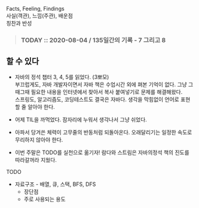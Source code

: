 Facts, Feeling, Findings  
사실(객관), 느낌(주관), 배운점  
칭찬과 반성

> ### TODAY :: 2020-08-04 / 135일간의 기록 - 7 그리고 8

## 할 수 있다

* 자바의 정석 챕터 3, 4, 5를 읽었다. (3뽀모)  
  부끄럽게도, 자바 개발자이면서 자바 책은 수업시간 외에 펴본 기억이 없다. 
  그냥 그때그때 필요한 내용을 인터넷에서 찾아서 복사 붙여넣기로 문제를 해결해왔다.  
  스프링도, 알고리즘도, 코딩테스트도 결국은 자바다. 생각을 막힘없이 언어로 표현할 줄 알아야 한다.

* 어제 TIL을 까먹었다. 잠자리에 누워서 생각나서 그냥 쉬었다. 

* 아파서 당겨쓴 체력이 고무줄의 반동처럼 되돌아온다. 오래달리기는 일정한 속도로 무리하지 않아야 한다.

* 이번 주말은 TODO를 실천으로 옮기자! 람다와 스트림은 자바의정석 책의 진도를 따라갈꺼라 지웠다.

TODO
- 자료구조 - 배열, 큐, 스택, BFS, DFS
    - 장단점
    - 주로 사용되는 용도
